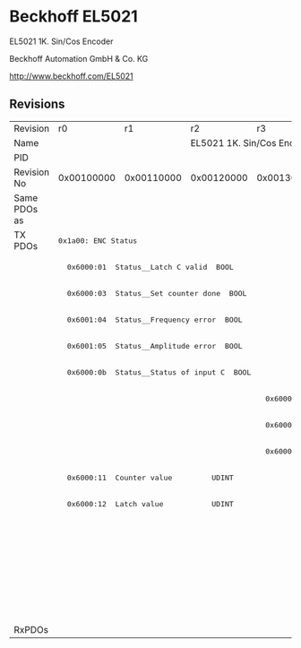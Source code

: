 # Beckhoff EL5021

EL5021 1K. Sin/Cos Encoder

Beckhoff Automation GmbH & Co. KG

http://www.beckhoff.com/EL5021

## Revisions
<table>
<tr >
<td>Revision</td>
<td>r0</td>
<td>r1</td>
<td>r2</td>
<td>r3</td>
<td>r4</td>
<td>r5</td>
<td>r6</td>
</tr>
<tr >
<td>Name</td>
<td colspan=6 align="center">EL5021 1K. Sin/Cos Encoder</td>
<td>EL5021 1Ch. Sin/Cos Encoder</td>
</tr>
<tr >
<td>PID</td>
<td colspan=7 align="center">0x139d3052</td>
</tr>
<tr >
<td>Revision No</td>
<td>0x00100000</td>
<td>0x00110000</td>
<td>0x00120000</td>
<td>0x00130000</td>
<td>0x00140000</td>
<td>0x00150000</td>
<td>0x00160000</td>
</tr>
<tr >
<td>Same PDOs as</td>
<td colspan=6 align="center"></td>
<td><a href="EJ5021">EJ5021 r0</a></td>
</tr>
<tr class="txpdo">
<td rowspan=15 valign=top>TX PDOs</td>
<td colspan=7 align="left"><pre>0x1a00: ENC Status</pre></td>
<td></td>
</tr>
<tr class="txpdo">
<td colspan=7 align="left"><pre>  0x6000:01  Status__Latch C valid  BOOL</pre></td>
</tr>
<tr class="txpdo">
<td colspan=7 align="left"><pre>  0x6000:03  Status__Set counter done  BOOL</pre></td>
</tr>
<tr class="txpdo">
<td colspan=7 align="left"><pre>  0x6001:04  Status__Frequency error  BOOL</pre></td>
</tr>
<tr class="txpdo">
<td colspan=7 align="left"><pre>  0x6001:05  Status__Amplitude error  BOOL</pre></td>
</tr>
<tr class="txpdo">
<td colspan=7 align="left"><pre>  0x6000:0b  Status__Status of input C  BOOL</pre></td>
</tr>
<tr class="txpdo">
<td colspan=3 align="left"></td>
<td colspan=4 align="left"><pre>  0x6000:0e  Status__Sync error    BOOL</pre></td>
</tr>
<tr class="txpdo">
<td colspan=3 align="left"></td>
<td colspan=4 align="left"><pre>  0x6000:0f  Status__TxPDO State   BOOL</pre></td>
</tr>
<tr class="txpdo">
<td colspan=3 align="left"></td>
<td colspan=4 align="left"><pre>  0x6000:10  Status__TxPDO Toggle  BOOL</pre></td>
</tr>
<tr class="txpdo">
<td colspan=7 align="left"><pre>  0x6000:11  Counter value         UDINT</pre></td>
</tr>
<tr class="txpdo">
<td colspan=7 align="left"><pre>  0x6000:12  Latch value           UDINT</pre></td>
</tr>
<tr class="txpdo">
<td colspan=6 align="left"></td>
<td><pre>0x1a01: ENC Frequency (int32)</pre></td>
</tr>
<tr class="txpdo">
<td colspan=6 align="left"></td>
<td><pre>  0x6000:1b  Frequency value (int32)  DINT</pre></td>
</tr>
<tr class="txpdo">
<td colspan=6 align="left"></td>
<td><pre>0x1a02: ENC Frequency (uint32)</pre></td>
</tr>
<tr class="txpdo">
<td colspan=6 align="left"></td>
<td><pre>  0x6000:13  Frequency value       UDINT</pre></td>
</tr>
<tr >
<td>RxPDOs</td>
<td colspan=7 align="left"></td>
</tr>
</table>
